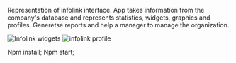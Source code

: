 Representation of infolink interface. App takes information from the company's database and represents statistics, widgets, graphics and profiles. Generetse reports and help a manager to manage the organization.

![Infolink widgets](https://user-images.githubusercontent.com/62551180/215075201-642e1c53-1cf0-4ac5-b0ae-947cebd585df.jpg)
![infolink profile](https://user-images.githubusercontent.com/62551180/215075282-b642fa70-b5c2-4021-b11e-6976d2578eb5.jpg)

Npm install;
Npm start;
